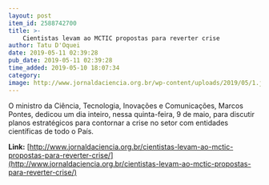```yaml
---
layout: post
item_id: 2588742700
title: >-
    Cientistas levam ao MCTIC propostas para reverter crise
author: Tatu D'Oquei
date: 2019-05-11 02:39:28
pub_date: 2019-05-11 02:39:28
time_added: 2019-05-10 18:07:34
category: 
image: http://www.jornaldaciencia.org.br/wp-content/uploads/2019/05/1.jpg
---
```


O ministro da Ciência, Tecnologia, Inovações e Comunicações, Marcos Pontes, dedicou um dia inteiro, nessa quinta-feira, 9 de maio, para discutir planos estratégicos para contornar a crise no setor com entidades científicas de todo o País.

**Link:** [http://www.jornaldaciencia.org.br/cientistas-levam-ao-mctic-propostas-para-reverter-crise/](http://www.jornaldaciencia.org.br/cientistas-levam-ao-mctic-propostas-para-reverter-crise/)

